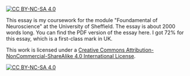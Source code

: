 [![CC BY-NC-SA 4.0][cc-by-nc-sa-shield]][cc-by-nc-sa]

This essay is my coursework for the module "Foundamental of Neuroscience" at the University of Sheffield. The essay is about 2000 words long. You can find the PDF version of the essay here. I got 72% for this essay, which is a first-class mark in UK.

This work is licensed under a
[Creative Commons Attribution-NonCommercial-ShareAlike 4.0 International License][cc-by-nc-sa].

[![CC BY-NC-SA 4.0][cc-by-nc-sa-image]][cc-by-nc-sa]

[cc-by-nc-sa]: http://creativecommons.org/licenses/by-nc-sa/4.0/
[cc-by-nc-sa-image]: https://licensebuttons.net/l/by-nc-sa/4.0/88x31.png
[cc-by-nc-sa-shield]: https://img.shields.io/badge/License-CC%20BY--NC--SA%204.0-lightgrey.svg
